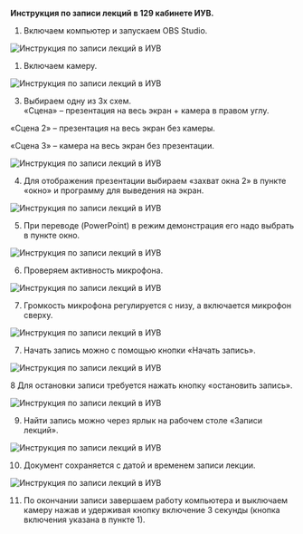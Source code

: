 **Инструкция по записи лекций в 129 кабинете ИУВ.**

1. Включаем компьютер и запускаем OBS Studio.

![Инструкция по записи лекций в ИУВ](<Инструкция по записи лекций в ИУВ.png>)

1. Включаем камеру.

![Инструкция по записи лекций в ИУВ](<Инструкция по записи лекций в ИУВ.jpeg>)

3. Выбираем одну из 3х схем.  
«Сцена» – презентация на весь экран + камера в правом углу.

«Сцена 2» – презентация на весь экран без камеры.

«Сцена 3» – камера на весь экран без презентации.

![Инструкция по записи лекций в ИУВ](<Инструкция по записи лекций в ИУВ 1.png>)

4. Для отображения презентации выбираем «захват окна 2» в пункте «окно» и программу для выведения на экран.

![Инструкция по записи лекций в ИУВ](<Инструкция по записи лекций в ИУВ 2.png>)

5. При переводе (PowerPoint) в режим демонстрация его надо выбрать в пункте окно.

![Инструкция по записи лекций в ИУВ](<Инструкция по записи лекций в ИУВ 3.png>)

6. Проверяем активность микрофона.

![Инструкция по записи лекций в ИУВ](<Инструкция по записи лекций в ИУВ 4.png>)

7. Громкость микрофона регулируется с низу, а включается микрофон сверху.

![Инструкция по записи лекций в ИУВ](<Инструкция по записи лекций в ИУВ 1.jpeg>)

7. Начать запись можно с помощью кнопки «Начать запись».

![Инструкция по записи лекций в ИУВ](<Инструкция по записи лекций в ИУВ 5.png>)

8 Для остановки записи требуется нажать кнопку «остановить запись».  

![Инструкция по записи лекций в ИУВ](<Инструкция по записи лекций в ИУВ 6.png>)

9. Найти запись можно через ярлык на рабочем столе «Записи лекций».

![Инструкция по записи лекций в ИУВ](<Инструкция по записи лекций в ИУВ 7.png>)

10. Документ сохраняется с датой и временем записи лекции.

![Инструкция по записи лекций в ИУВ](<Инструкция по записи лекций в ИУВ 8.png>)

11. По окончании записи завершаем работу компьютера и выключаем камеру нажав и удерживая кнопку включение 3 секунды (кнопка включения указана в пункте 1).